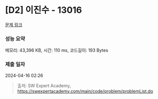 # [D2] 이진수 - 13016 

[문제 링크](https://swexpertacademy.com/main/code/problem/problemDetail.do?contestProbId=AXwz50maAI4DFASZ) 

### 성능 요약

메모리: 43,396 KB, 시간: 110 ms, 코드길이: 193 Bytes

### 제출 일자

2024-04-16 02:26



> 출처: SW Expert Academy, https://swexpertacademy.com/main/code/problem/problemList.do